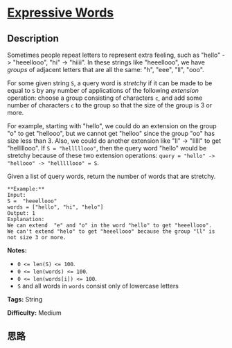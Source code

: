 # [Expressive Words][title]

## Description

Sometimes people repeat letters to represent extra feeling, such as "hello" ->
"heeellooo", "hi" -> "hiiii".  In these strings like "heeellooo", we have
_groups_ of adjacent letters that are all the same:   "h", "eee", "ll", "ooo".

For some given string `S`, a query word is _stretchy_ if it can be made to be
equal to `S` by any number of applications of the following _extension_
operation: choose a group consisting of  characters `c`, and add some number
of characters `c` to the group so that the size of the group is 3 or more.

For example, starting with "hello", we could do an extension on the group "o"
to get "hellooo", but we cannot get "helloo" since the group "oo" has size
less than 3.  Also, we could do another extension like "ll" -> "lllll" to get
"helllllooo".  If `S = "helllllooo"`, then the query word "hello" would be
stretchy because of these two extension operations: `query = "hello" ->
"hellooo" -> "helllllooo" = S`.

Given a list of query words, return the number of words that are stretchy.


            **Example:**    Input:     S =  "heeellooo"    words = ["hello", "hi", "helo"]    Output: 1    Explanation:     We can extend  "e" and "o" in the word "hello" to get "heeellooo".    We can't extend "helo" to get "heeellooo" because the group "ll" is not size 3 or more.    



**Notes:**

  * `0 <= len(S) <= 100`.
  * `0 <= len(words) <= 100`.
  * `0 <= len(words[i]) <= 100`.
  * `S` and all words in `words` consist only of lowercase letters




**Tags:** String

**Difficulty:** Medium

## 思路

[title]: https://leetcode.com/problems/expressive-words
